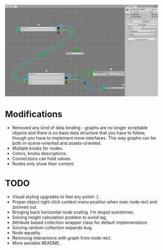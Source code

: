 ﻿![Example](Example.png)

# Modifications

* Removed any kind of data binding - graphs are no longer scriptable objects and there is no base data structure that you have to follow, though you have to implement more interfaces. This way graphs can be both in-scene-oriented and assets-oriented.
* Multiple knobs for nodes.
* Colors, knobs descriptions.
* Connections can hold values.
* Nodes only show their content.

# TODO

* Visual styling upgrades to feel any polish :).
* Proper object right click context menu position when over node rect and zoomed out.
* Bringing back horizontal node scaling. I'm stupid sometimes.
* Solving height calculation problem to avoid lag.
* Attribute based collection wrapper class for default implementation.
* Solving random collection expands bug.
* Node equality.
* Removing interactions with graph from node rect.
* More sensible README.




